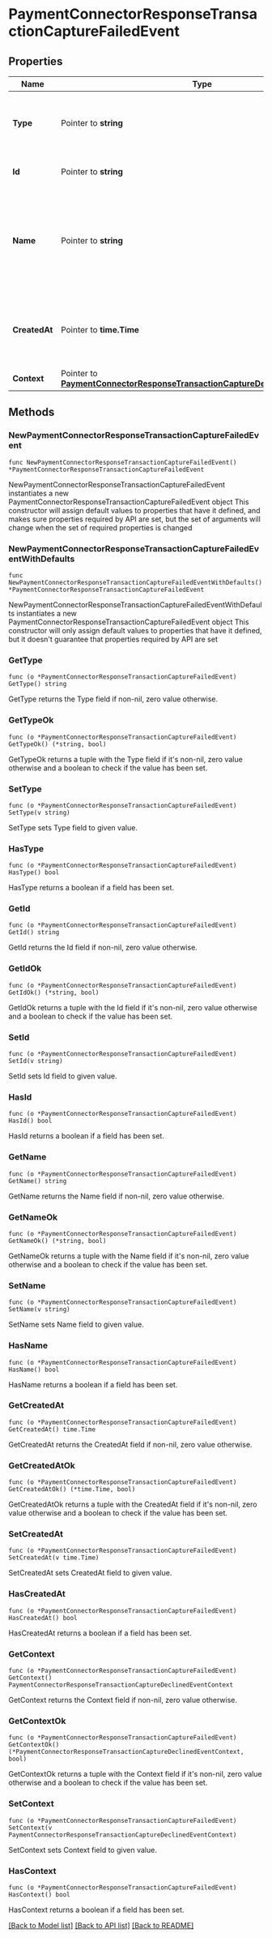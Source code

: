 # PaymentConnectorResponseTransactionCaptureFailedEvent

## Properties

Name | Type | Description | Notes
------------ | ------------- | ------------- | -------------
**Type** | Pointer to **string** | The type of this resource. Is always &#x60;transaction-event&#x60;. | [optional] 
**Id** | Pointer to **string** | The unique identifier for this event. | [optional] 
**Name** | Pointer to **string** | The name of this resource. Is always &#x60;payment-connector-response-transaction-capture-failed&#x60;. | [optional] 
**CreatedAt** | Pointer to **time.Time** | The date and time when this transaction was created in our system. | [optional] 
**Context** | Pointer to [**PaymentConnectorResponseTransactionCaptureDeclinedEventContext**](PaymentConnectorResponseTransactionCaptureDeclinedEventContext.md) |  | [optional] 

## Methods

### NewPaymentConnectorResponseTransactionCaptureFailedEvent

`func NewPaymentConnectorResponseTransactionCaptureFailedEvent() *PaymentConnectorResponseTransactionCaptureFailedEvent`

NewPaymentConnectorResponseTransactionCaptureFailedEvent instantiates a new PaymentConnectorResponseTransactionCaptureFailedEvent object
This constructor will assign default values to properties that have it defined,
and makes sure properties required by API are set, but the set of arguments
will change when the set of required properties is changed

### NewPaymentConnectorResponseTransactionCaptureFailedEventWithDefaults

`func NewPaymentConnectorResponseTransactionCaptureFailedEventWithDefaults() *PaymentConnectorResponseTransactionCaptureFailedEvent`

NewPaymentConnectorResponseTransactionCaptureFailedEventWithDefaults instantiates a new PaymentConnectorResponseTransactionCaptureFailedEvent object
This constructor will only assign default values to properties that have it defined,
but it doesn't guarantee that properties required by API are set

### GetType

`func (o *PaymentConnectorResponseTransactionCaptureFailedEvent) GetType() string`

GetType returns the Type field if non-nil, zero value otherwise.

### GetTypeOk

`func (o *PaymentConnectorResponseTransactionCaptureFailedEvent) GetTypeOk() (*string, bool)`

GetTypeOk returns a tuple with the Type field if it's non-nil, zero value otherwise
and a boolean to check if the value has been set.

### SetType

`func (o *PaymentConnectorResponseTransactionCaptureFailedEvent) SetType(v string)`

SetType sets Type field to given value.

### HasType

`func (o *PaymentConnectorResponseTransactionCaptureFailedEvent) HasType() bool`

HasType returns a boolean if a field has been set.

### GetId

`func (o *PaymentConnectorResponseTransactionCaptureFailedEvent) GetId() string`

GetId returns the Id field if non-nil, zero value otherwise.

### GetIdOk

`func (o *PaymentConnectorResponseTransactionCaptureFailedEvent) GetIdOk() (*string, bool)`

GetIdOk returns a tuple with the Id field if it's non-nil, zero value otherwise
and a boolean to check if the value has been set.

### SetId

`func (o *PaymentConnectorResponseTransactionCaptureFailedEvent) SetId(v string)`

SetId sets Id field to given value.

### HasId

`func (o *PaymentConnectorResponseTransactionCaptureFailedEvent) HasId() bool`

HasId returns a boolean if a field has been set.

### GetName

`func (o *PaymentConnectorResponseTransactionCaptureFailedEvent) GetName() string`

GetName returns the Name field if non-nil, zero value otherwise.

### GetNameOk

`func (o *PaymentConnectorResponseTransactionCaptureFailedEvent) GetNameOk() (*string, bool)`

GetNameOk returns a tuple with the Name field if it's non-nil, zero value otherwise
and a boolean to check if the value has been set.

### SetName

`func (o *PaymentConnectorResponseTransactionCaptureFailedEvent) SetName(v string)`

SetName sets Name field to given value.

### HasName

`func (o *PaymentConnectorResponseTransactionCaptureFailedEvent) HasName() bool`

HasName returns a boolean if a field has been set.

### GetCreatedAt

`func (o *PaymentConnectorResponseTransactionCaptureFailedEvent) GetCreatedAt() time.Time`

GetCreatedAt returns the CreatedAt field if non-nil, zero value otherwise.

### GetCreatedAtOk

`func (o *PaymentConnectorResponseTransactionCaptureFailedEvent) GetCreatedAtOk() (*time.Time, bool)`

GetCreatedAtOk returns a tuple with the CreatedAt field if it's non-nil, zero value otherwise
and a boolean to check if the value has been set.

### SetCreatedAt

`func (o *PaymentConnectorResponseTransactionCaptureFailedEvent) SetCreatedAt(v time.Time)`

SetCreatedAt sets CreatedAt field to given value.

### HasCreatedAt

`func (o *PaymentConnectorResponseTransactionCaptureFailedEvent) HasCreatedAt() bool`

HasCreatedAt returns a boolean if a field has been set.

### GetContext

`func (o *PaymentConnectorResponseTransactionCaptureFailedEvent) GetContext() PaymentConnectorResponseTransactionCaptureDeclinedEventContext`

GetContext returns the Context field if non-nil, zero value otherwise.

### GetContextOk

`func (o *PaymentConnectorResponseTransactionCaptureFailedEvent) GetContextOk() (*PaymentConnectorResponseTransactionCaptureDeclinedEventContext, bool)`

GetContextOk returns a tuple with the Context field if it's non-nil, zero value otherwise
and a boolean to check if the value has been set.

### SetContext

`func (o *PaymentConnectorResponseTransactionCaptureFailedEvent) SetContext(v PaymentConnectorResponseTransactionCaptureDeclinedEventContext)`

SetContext sets Context field to given value.

### HasContext

`func (o *PaymentConnectorResponseTransactionCaptureFailedEvent) HasContext() bool`

HasContext returns a boolean if a field has been set.


[[Back to Model list]](../README.md#documentation-for-models) [[Back to API list]](../README.md#documentation-for-api-endpoints) [[Back to README]](../README.md)


